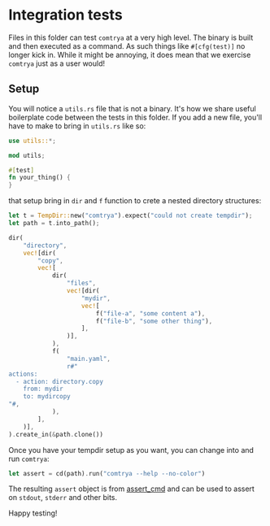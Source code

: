 # Integration tests

Files in this folder can test `comtrya` at a very high level.
The binary is built and then executed as a command. As such
things like `#[cfg(test)]` no longer kick in.
While it might be annoying, it does mean that we exercise `comtrya`
just as a user would!

## Setup

You will notice a `utils.rs` file that is not a binary. It's how we share
useful boilerplate code between the tests in this folder.
If you add a new file, you'll have to make to bring in `utils.rs` like so:

```rust
use utils::*;

mod utils;

#[test]
fn your_thing() {
}
```

that setup bring in `dir` and `f` function to crete a nested directory structures:

```rust
let t = TempDir::new("comtrya").expect("could not create tempdir");
let path = t.into_path();

dir(
    "directory",
    vec![dir(
        "copy",
        vec![
            dir(
                "files",
                vec![dir(
                    "mydir",
                    vec![
                        f("file-a", "some content a"),
                        f("file-b", "some other thing"),
                    ],
                )],
            ),
            f(
                "main.yaml",
                r#"
actions:
  - action: directory.copy
    from: mydir
    to: mydircopy
"#,
            ),
        ],
    )],
).create_in(&path.clone())
```

Once you have your tempdir setup as you want, you can change into and run `comtrya`:

```rust
let assert = cd(path).run("comtrya --help --no-color")
```

The resulting `assert` object is from [assert_cmd](https://docs.rs/assert_cmd/1.0.3/assert_cmd/) and can be used to assert on `stdout`, `stderr` and other bits.

Happy testing!


